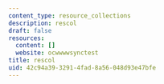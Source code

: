 ```yaml
---
content_type: resource_collections
description: rescol
draft: false
resources:
  content: []
  website: ocwwwwsynctest
title: rescol
uid: 42c94a39-3291-4fad-8a56-048d93e47bfe
---
```

